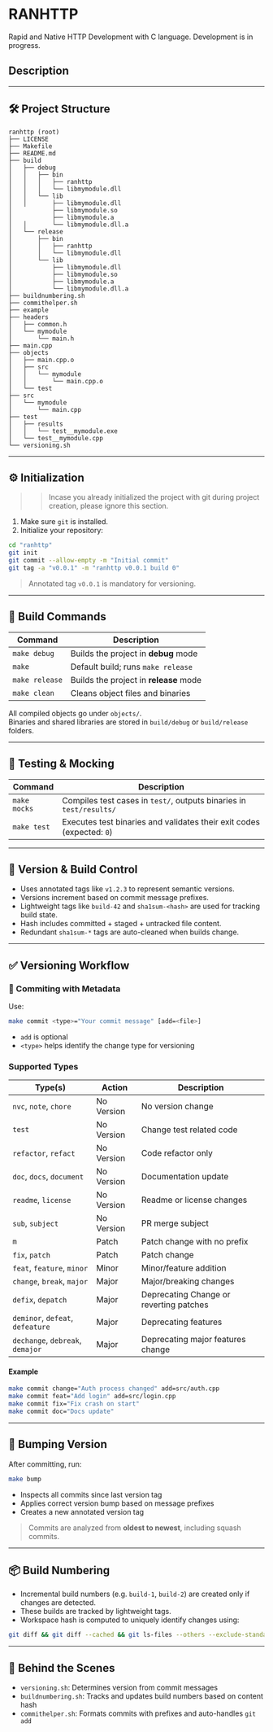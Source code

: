 
# RANHTTP

Rapid and Native HTTP Development with C language. Development is in progress.

## Description

---

## 🛠️ Project Structure

```
ranhttp (root)
├── LICENSE
├── Makefile
├── README.md
├── build
│   ├── debug
│   │   ├── bin
│   │   │   ├── ranhttp
│   │   │   └── libmymodule.dll
│   │   └── lib
│   │       ├── libmymodule.dll
│           ├── libmymodule.so
│           ├── libmymodule.a
│   │       └── libmymodule.dll.a
│   └── release
│       ├── bin
│       │   ├── ranhttp
│       │   └── libmymodule.dll
│       └── lib
│           ├── libmymodule.dll
│           ├── libmymodule.so
│           ├── libmymodule.a
│           └── libmymodule.dll.a
├── buildnumbering.sh
├── commithelper.sh
├── example
├── headers
│   ├── common.h
│   └── mymodule
│       └── main.h
├── main.cpp
├── objects
│   ├── main.cpp.o
│   ├── src
│   │   └── mymodule
│   │       └── main.cpp.o
│   └── test
├── src
│   └── mymodule
│       └── main.cpp
├── test
│   ├── results
│   │   └── test__mymodule.exe
│   └── test__mymodule.cpp
└── versioning.sh
```

---

## ⚙️ Initialization
>> Incase you already initialized the project with git during project creation, please ignore this section.

1. Make sure `git` is installed.
2. Initialize your repository:

```bash
cd "ranhttp"
git init
git commit --allow-empty -m "Initial commit"
git tag -a "v0.0.1" -m "ranhttp v0.0.1 build 0"
```

> Annotated tag `v0.0.1` is mandatory for versioning.

---

## 🔨 Build Commands

| Command          | Description                                       |
|------------------|---------------------------------------------------|
| `make debug`   | Builds the project in **debug** mode              |
| `make`         | Default build; runs `make release`              |
| `make release` | Builds the project in **release** mode            |
| `make clean`   | Cleans object files and binaries                  |

All compiled objects go under `objects/`.  
Binaries and shared libraries are stored in `build/debug` or `build/release` folders.

---

## 🧪 Testing & Mocking

| Command         | Description                                                                 |
|-----------------|-----------------------------------------------------------------------------|
| `make mocks`  | Compiles test cases in `test/`, outputs binaries in `test/results/`      |
| `make test`   | Executes test binaries and validates their exit codes (expected: `0`)     |

---

## 🧬 Version & Build Control

- Uses annotated tags like `v1.2.3` to represent semantic versions.
- Versions increment based on commit message prefixes.
- Lightweight tags like `build-42` and `sha1sum-<hash>` are used for tracking build state.
- Hash includes committed + staged + untracked file content.
- Redundant `sha1sum-*` tags are auto-cleaned when builds change.

---

## ✅ Versioning Workflow

### 🔧 Commiting with Metadata

Use:

```bash
make commit <type>="Your commit message" [add=<file>]
```

- `add` is optional
- `<type>` helps identify the change type for versioning

### Supported Types

| Type(s)                                         | Action        | Description                                 |
|-------------------------------------------------|---------------|---------------------------------------------|
| `nvc`, `note`, `chore`                    | No Version    | No version change                           |
| `test`                                        | No Version    | Change test related code                    |
| `refactor`, `refact`                        | No Version    | Code refactor only                          |
| `doc`, `docs`, `document`                 | No Version    | Documentation update                        |
| `readme`, `license`                         | No Version    | Readme or license changes                   |
| `sub`, `subject`                            | No Version    | PR merge subject                            |
| `m`                                           | Patch         | Patch change with no prefix                 |
| `fix`, `patch`                              | Patch         | Patch change                                |
| `feat`, `feature`, `minor`                | Minor         | Minor/feature addition                      |
| `change`, `break`, `major`                | Major         | Major/breaking changes                      |
| `defix`, `depatch`                          | Major         | Deprecating Change or reverting patches     |
| `deminor`, `defeat`, `defeature`          | Major         | Deprecating features                        |
| `dechange`, `debreak`, `demajor`          | Major         | Deprecating major features change           |


#### Example

```bash
make commit change="Auth process changed" add=src/auth.cpp
make commit feat="Add login" add=src/login.cpp
make commit fix="Fix crash on start"
make commit doc="Docs update"
```

---

## 🔼 Bumping Version

After committing, run:

```bash
make bump
```

- Inspects all commits since last version tag
- Applies correct version bump based on message prefixes
- Creates a new annotated version tag

> Commits are analyzed from **oldest to newest**, including squash commits.

---

## 📦 Build Numbering

- Incremental build numbers (e.g. `build-1`, `build-2`) are created only if changes are detected.
- These builds are tracked by lightweight tags.
- Workspace hash is computed to uniquely identify changes using:

```bash
git diff && git diff --cached && git ls-files --others --exclude-standard
```

---

## 🧠 Behind the Scenes

- `versioning.sh`: Determines version from commit messages
- `buildnumbering.sh`: Tracks and updates build numbers based on content hash
- `commithelper.sh`: Formats commits with prefixes and auto-handles `git add`


